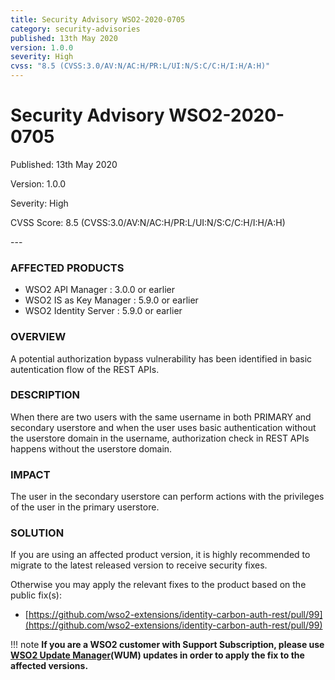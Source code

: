 ```yaml
---
title: Security Advisory WSO2-2020-0705
category: security-advisories
published: 13th May 2020
version: 1.0.0
severity: High
cvss: "8.5 (CVSS:3.0/AV:N/AC:H/PR:L/UI:N/S:C/C:H/I:H/A:H)"
---
```


# Security Advisory WSO2-2020-0705

<p class="doc-info">Published: 13th May 2020</p>
<p class="doc-info">Version: 1.0.0</p>
<p class="doc-info">Severity: High</p>
<p class="doc-info">CVSS Score: 8.5 (CVSS:3.0/AV:N/AC:H/PR:L/UI:N/S:C/C:H/I:H/A:H)</p>
---

### AFFECTED PRODUCTS
* WSO2 API Manager : 3.0.0 or earlier
* WSO2 IS as Key Manager : 5.9.0 or earlier
* WSO2 Identity Server : 5.9.0 or earlier


### OVERVIEW
A potential authorization bypass vulnerability has been identified in basic autentication flow of the REST APIs.


### DESCRIPTION
When there are two users with the same username in both PRIMARY and secondary userstore and when the user uses basic authentication without the userstore domain in the username, authorization check in REST APIs happens without the userstore domain.


### IMPACT
The user in the secondary userstore can perform actions with the privileges of the user in the primary userstore.


### SOLUTION
If you are using an affected product version, it is highly recommended to migrate to the latest released version to receive security fixes.

Otherwise you may apply the relevant fixes to the product based on the public fix(s):

* [https://github.com/wso2-extensions/identity-carbon-auth-rest/pull/99](https://github.com/wso2-extensions/identity-carbon-auth-rest/pull/99)


!!! note
    **If you are a WSO2 customer with Support Subscription, please use [WSO2 Update Manager](https://wso2.com/updates/wum)(WUM) updates in order to apply the fix to the affected versions.**
